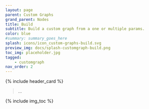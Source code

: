 ```yaml
---
layout: page
parent: Custom Graphs
grand_parent: Nodes
title: Build
subtitle: Build a custom graph from a one or multiple params.
color: blue
#summary: summary_goes_here
splash: icons/icon_custom-graphs-build.svg
preview_img: docs/splash-customgraph-build.png
toc_img: placeholder.jpg
tagged: 
    - customgraph
nav_order: 2
---
```


{% include header_card %}

> ...

{% include img_toc %}